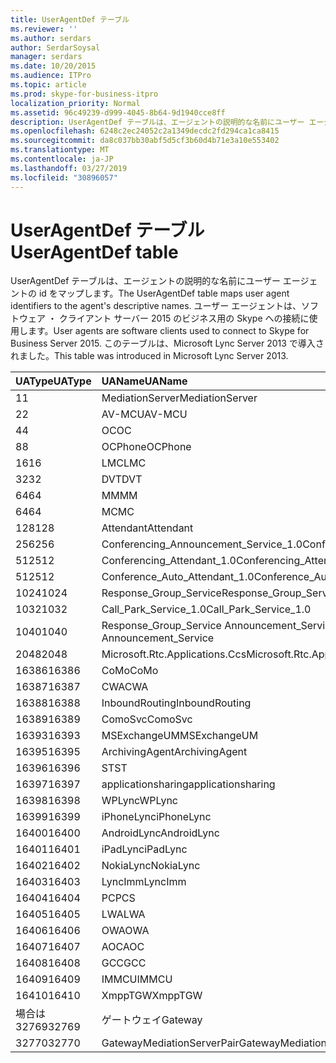 ```yaml
---
title: UserAgentDef テーブル
ms.reviewer: ''
ms.author: serdars
author: SerdarSoysal
manager: serdars
ms.date: 10/20/2015
ms.audience: ITPro
ms.topic: article
ms.prod: skype-for-business-itpro
localization_priority: Normal
ms.assetid: 96c49239-d999-4045-8b64-9d1940cce8ff
description: UserAgentDef テーブルは、エージェントの説明的な名前にユーザー エージェントの id をマップします。 ユーザー エージェントは、ソフトウェア ・ クライアント サーバー 2015 のビジネス用の Skype への接続に使用します。 このテーブルは、Microsoft Lync Server 2013 で導入されました。
ms.openlocfilehash: 6248c2ec24052c2a1349decdc2fd294ca1ca8415
ms.sourcegitcommit: da8c037bb30abf5d5cf3b60d4b71e3a10e553402
ms.translationtype: MT
ms.contentlocale: ja-JP
ms.lasthandoff: 03/27/2019
ms.locfileid: "30896057"
---
```

# <a name="useragentdef-table"></a><span data-ttu-id="11f17-105">UserAgentDef テーブル</span><span class="sxs-lookup"><span data-stu-id="11f17-105">UserAgentDef table</span></span>
 
<span data-ttu-id="11f17-106">UserAgentDef テーブルは、エージェントの説明的な名前にユーザー エージェントの id をマップします。</span><span class="sxs-lookup"><span data-stu-id="11f17-106">The UserAgentDef table maps user agent identifiers to the agent's descriptive names.</span></span> <span data-ttu-id="11f17-107">ユーザー エージェントは、ソフトウェア ・ クライアント サーバー 2015 のビジネス用の Skype への接続に使用します。</span><span class="sxs-lookup"><span data-stu-id="11f17-107">User agents are software clients used to connect to Skype for Business Server 2015.</span></span> <span data-ttu-id="11f17-108">このテーブルは、Microsoft Lync Server 2013 で導入されました。</span><span class="sxs-lookup"><span data-stu-id="11f17-108">This table was introduced in Microsoft Lync Server 2013.</span></span>
  
|<span data-ttu-id="11f17-109">**UAType**</span><span class="sxs-lookup"><span data-stu-id="11f17-109">**UAType**</span></span>|<span data-ttu-id="11f17-110">**UAName**</span><span class="sxs-lookup"><span data-stu-id="11f17-110">**UAName**</span></span>|<span data-ttu-id="11f17-111">**UACategory**</span><span class="sxs-lookup"><span data-stu-id="11f17-111">**UACategory**</span></span>|
|:-----|:-----|:-----|
|<span data-ttu-id="11f17-112">1</span><span class="sxs-lookup"><span data-stu-id="11f17-112">1</span></span>  <br/> |<span data-ttu-id="11f17-113">MediationServer</span><span class="sxs-lookup"><span data-stu-id="11f17-113">MediationServer</span></span>  <br/> |<span data-ttu-id="11f17-114">MediationServer</span><span class="sxs-lookup"><span data-stu-id="11f17-114">MediationServer</span></span>  <br/> |
|<span data-ttu-id="11f17-115">2</span><span class="sxs-lookup"><span data-stu-id="11f17-115">2</span></span>  <br/> |<span data-ttu-id="11f17-116">AV-MCU</span><span class="sxs-lookup"><span data-stu-id="11f17-116">AV-MCU</span></span>  <br/> |<span data-ttu-id="11f17-117">AV-MCU</span><span class="sxs-lookup"><span data-stu-id="11f17-117">AV-MCU</span></span>  <br/> |
|<span data-ttu-id="11f17-118">4</span><span class="sxs-lookup"><span data-stu-id="11f17-118">4</span></span>  <br/> |<span data-ttu-id="11f17-119">OC</span><span class="sxs-lookup"><span data-stu-id="11f17-119">OC</span></span>  <br/> |<span data-ttu-id="11f17-120">OC</span><span class="sxs-lookup"><span data-stu-id="11f17-120">OC</span></span>  <br/> |
|<span data-ttu-id="11f17-121">8</span><span class="sxs-lookup"><span data-stu-id="11f17-121">8</span></span>  <br/> |<span data-ttu-id="11f17-122">OCPhone</span><span class="sxs-lookup"><span data-stu-id="11f17-122">OCPhone</span></span>  <br/> |<span data-ttu-id="11f17-123">OCPhone</span><span class="sxs-lookup"><span data-stu-id="11f17-123">OCPhone</span></span>  <br/> |
|<span data-ttu-id="11f17-124">16</span><span class="sxs-lookup"><span data-stu-id="11f17-124">16</span></span>  <br/> |<span data-ttu-id="11f17-125">LMC</span><span class="sxs-lookup"><span data-stu-id="11f17-125">LMC</span></span>  <br/> |<span data-ttu-id="11f17-126">LMC</span><span class="sxs-lookup"><span data-stu-id="11f17-126">LMC</span></span>  <br/> |
|<span data-ttu-id="11f17-127">32</span><span class="sxs-lookup"><span data-stu-id="11f17-127">32</span></span>  <br/> |<span data-ttu-id="11f17-128">DVT</span><span class="sxs-lookup"><span data-stu-id="11f17-128">DVT</span></span>  <br/> |<span data-ttu-id="11f17-129">DVT</span><span class="sxs-lookup"><span data-stu-id="11f17-129">DVT</span></span>  <br/> |
|<span data-ttu-id="11f17-130">64</span><span class="sxs-lookup"><span data-stu-id="11f17-130">64</span></span>  <br/> |<span data-ttu-id="11f17-131">MM</span><span class="sxs-lookup"><span data-stu-id="11f17-131">MM</span></span>  <br/> |<span data-ttu-id="11f17-132">MM</span><span class="sxs-lookup"><span data-stu-id="11f17-132">MM</span></span>  <br/> |
|<span data-ttu-id="11f17-133">64</span><span class="sxs-lookup"><span data-stu-id="11f17-133">64</span></span>  <br/> |<span data-ttu-id="11f17-134">MC</span><span class="sxs-lookup"><span data-stu-id="11f17-134">MC</span></span>  <br/> |<span data-ttu-id="11f17-135">MM</span><span class="sxs-lookup"><span data-stu-id="11f17-135">MM</span></span>  <br/> |
|<span data-ttu-id="11f17-136">128</span><span class="sxs-lookup"><span data-stu-id="11f17-136">128</span></span>  <br/> |<span data-ttu-id="11f17-137">Attendant</span><span class="sxs-lookup"><span data-stu-id="11f17-137">Attendant</span></span>  <br/> |<span data-ttu-id="11f17-138">Attendant</span><span class="sxs-lookup"><span data-stu-id="11f17-138">Attendant</span></span>  <br/> |
|<span data-ttu-id="11f17-139">256</span><span class="sxs-lookup"><span data-stu-id="11f17-139">256</span></span>  <br/> |<span data-ttu-id="11f17-140">Conferencing_Announcement_Service_1.0</span><span class="sxs-lookup"><span data-stu-id="11f17-140">Conferencing_Announcement_Service_1.0</span></span>  <br/> |<span data-ttu-id="11f17-141">CA</span><span class="sxs-lookup"><span data-stu-id="11f17-141">CAS</span></span>  <br/> |
|<span data-ttu-id="11f17-142">512</span><span class="sxs-lookup"><span data-stu-id="11f17-142">512</span></span>  <br/> |<span data-ttu-id="11f17-143">Conferencing_Attendant_1.0</span><span class="sxs-lookup"><span data-stu-id="11f17-143">Conferencing_Attendant_1.0</span></span>  <br/> |<span data-ttu-id="11f17-144">CAA</span><span class="sxs-lookup"><span data-stu-id="11f17-144">CAA</span></span>  <br/> |
|<span data-ttu-id="11f17-145">512</span><span class="sxs-lookup"><span data-stu-id="11f17-145">512</span></span>  <br/> |<span data-ttu-id="11f17-146">Conference_Auto_Attendant_1.0</span><span class="sxs-lookup"><span data-stu-id="11f17-146">Conference_Auto_Attendant_1.0</span></span>  <br/> |<span data-ttu-id="11f17-147">CAA</span><span class="sxs-lookup"><span data-stu-id="11f17-147">CAA</span></span>  <br/> |
|<span data-ttu-id="11f17-148">1024</span><span class="sxs-lookup"><span data-stu-id="11f17-148">1024</span></span>  <br/> |<span data-ttu-id="11f17-149">Response_Group_Service</span><span class="sxs-lookup"><span data-stu-id="11f17-149">Response_Group_Service</span></span>  <br/> |<span data-ttu-id="11f17-150">RG</span><span class="sxs-lookup"><span data-stu-id="11f17-150">RGS</span></span>  <br/> |
|<span data-ttu-id="11f17-151">1032</span><span class="sxs-lookup"><span data-stu-id="11f17-151">1032</span></span>  <br/> |<span data-ttu-id="11f17-152">Call_Park_Service_1.0</span><span class="sxs-lookup"><span data-stu-id="11f17-152">Call_Park_Service_1.0</span></span>  <br/> |<span data-ttu-id="11f17-153">CPS</span><span class="sxs-lookup"><span data-stu-id="11f17-153">CPS</span></span>  <br/> |
|<span data-ttu-id="11f17-154">1040</span><span class="sxs-lookup"><span data-stu-id="11f17-154">1040</span></span>  <br/> |<span data-ttu-id="11f17-155">Response_Group_Service Announcement_Service</span><span class="sxs-lookup"><span data-stu-id="11f17-155">Response_Group_Service Announcement_Service</span></span>  <br/> |<span data-ttu-id="11f17-156">として</span><span class="sxs-lookup"><span data-stu-id="11f17-156">AS</span></span>  <br/> |
|<span data-ttu-id="11f17-157">2048</span><span class="sxs-lookup"><span data-stu-id="11f17-157">2048</span></span>  <br/> |<span data-ttu-id="11f17-158">Microsoft.Rtc.Applications.Ccs</span><span class="sxs-lookup"><span data-stu-id="11f17-158">Microsoft.Rtc.Applications.Ccs</span></span>  <br/> |<span data-ttu-id="11f17-159">CCS</span><span class="sxs-lookup"><span data-stu-id="11f17-159">CCS</span></span>  <br/> |
|<span data-ttu-id="11f17-160">16386</span><span class="sxs-lookup"><span data-stu-id="11f17-160">16386</span></span>  <br/> |<span data-ttu-id="11f17-161">CoMo</span><span class="sxs-lookup"><span data-stu-id="11f17-161">CoMo</span></span>  <br/> |<span data-ttu-id="11f17-162">CoMo</span><span class="sxs-lookup"><span data-stu-id="11f17-162">CoMo</span></span>  <br/> |
|<span data-ttu-id="11f17-163">16387</span><span class="sxs-lookup"><span data-stu-id="11f17-163">16387</span></span>  <br/> |<span data-ttu-id="11f17-164">CWA</span><span class="sxs-lookup"><span data-stu-id="11f17-164">CWA</span></span>  <br/> |<span data-ttu-id="11f17-165">CWA</span><span class="sxs-lookup"><span data-stu-id="11f17-165">CWA</span></span>  <br/> |
|<span data-ttu-id="11f17-166">16388</span><span class="sxs-lookup"><span data-stu-id="11f17-166">16388</span></span>  <br/> |<span data-ttu-id="11f17-167">InboundRouting</span><span class="sxs-lookup"><span data-stu-id="11f17-167">InboundRouting</span></span>  <br/> |<span data-ttu-id="11f17-168">InboundRouting</span><span class="sxs-lookup"><span data-stu-id="11f17-168">InboundRouting</span></span>  <br/> |
|<span data-ttu-id="11f17-169">16389</span><span class="sxs-lookup"><span data-stu-id="11f17-169">16389</span></span>  <br/> |<span data-ttu-id="11f17-170">ComoSvc</span><span class="sxs-lookup"><span data-stu-id="11f17-170">ComoSvc</span></span>  <br/> |<span data-ttu-id="11f17-171">ComoSvc</span><span class="sxs-lookup"><span data-stu-id="11f17-171">ComoSvc</span></span>  <br/> |
|<span data-ttu-id="11f17-172">16393</span><span class="sxs-lookup"><span data-stu-id="11f17-172">16393</span></span>  <br/> |<span data-ttu-id="11f17-173">MSExchangeUM</span><span class="sxs-lookup"><span data-stu-id="11f17-173">MSExchangeUM</span></span>  <br/> |<span data-ttu-id="11f17-174">ExUM</span><span class="sxs-lookup"><span data-stu-id="11f17-174">ExUM</span></span>  <br/> |
|<span data-ttu-id="11f17-175">16395</span><span class="sxs-lookup"><span data-stu-id="11f17-175">16395</span></span>  <br/> |<span data-ttu-id="11f17-176">ArchivingAgent</span><span class="sxs-lookup"><span data-stu-id="11f17-176">ArchivingAgent</span></span>  <br/> |<span data-ttu-id="11f17-177">ARCHAGENT</span><span class="sxs-lookup"><span data-stu-id="11f17-177">ARCHAGENT</span></span>  <br/> |
|<span data-ttu-id="11f17-178">16396</span><span class="sxs-lookup"><span data-stu-id="11f17-178">16396</span></span>  <br/> |<span data-ttu-id="11f17-179">ST</span><span class="sxs-lookup"><span data-stu-id="11f17-179">ST</span></span>  <br/> |<span data-ttu-id="11f17-180">ST</span><span class="sxs-lookup"><span data-stu-id="11f17-180">ST</span></span>  <br/> |
|<span data-ttu-id="11f17-181">16397</span><span class="sxs-lookup"><span data-stu-id="11f17-181">16397</span></span>  <br/> |<span data-ttu-id="11f17-182">applicationsharing</span><span class="sxs-lookup"><span data-stu-id="11f17-182">applicationsharing</span></span>  <br/> |<span data-ttu-id="11f17-183">ASMCU</span><span class="sxs-lookup"><span data-stu-id="11f17-183">ASMCU</span></span>  <br/> |
|<span data-ttu-id="11f17-184">16398</span><span class="sxs-lookup"><span data-stu-id="11f17-184">16398</span></span>  <br/> |<span data-ttu-id="11f17-185">WPLync</span><span class="sxs-lookup"><span data-stu-id="11f17-185">WPLync</span></span>  <br/> |<span data-ttu-id="11f17-186">WPLync</span><span class="sxs-lookup"><span data-stu-id="11f17-186">WPLync</span></span>  <br/> |
|<span data-ttu-id="11f17-187">16399</span><span class="sxs-lookup"><span data-stu-id="11f17-187">16399</span></span>  <br/> |<span data-ttu-id="11f17-188">iPhoneLync</span><span class="sxs-lookup"><span data-stu-id="11f17-188">iPhoneLync</span></span>  <br/> |<span data-ttu-id="11f17-189">iPhoneLync</span><span class="sxs-lookup"><span data-stu-id="11f17-189">iPhoneLync</span></span>  <br/> |
|<span data-ttu-id="11f17-190">16400</span><span class="sxs-lookup"><span data-stu-id="11f17-190">16400</span></span>  <br/> |<span data-ttu-id="11f17-191">AndroidLync</span><span class="sxs-lookup"><span data-stu-id="11f17-191">AndroidLync</span></span>  <br/> |<span data-ttu-id="11f17-192">AndroidLync</span><span class="sxs-lookup"><span data-stu-id="11f17-192">AndroidLync</span></span>  <br/> |
|<span data-ttu-id="11f17-193">16401</span><span class="sxs-lookup"><span data-stu-id="11f17-193">16401</span></span>  <br/> |<span data-ttu-id="11f17-194">iPadLync</span><span class="sxs-lookup"><span data-stu-id="11f17-194">iPadLync</span></span>  <br/> |<span data-ttu-id="11f17-195">iPadLync</span><span class="sxs-lookup"><span data-stu-id="11f17-195">iPadLync</span></span>  <br/> |
|<span data-ttu-id="11f17-196">16402</span><span class="sxs-lookup"><span data-stu-id="11f17-196">16402</span></span>  <br/> |<span data-ttu-id="11f17-197">NokiaLync</span><span class="sxs-lookup"><span data-stu-id="11f17-197">NokiaLync</span></span>  <br/> |<span data-ttu-id="11f17-198">NokiaLync</span><span class="sxs-lookup"><span data-stu-id="11f17-198">NokiaLync</span></span>  <br/> |
|<span data-ttu-id="11f17-199">16403</span><span class="sxs-lookup"><span data-stu-id="11f17-199">16403</span></span>  <br/> |<span data-ttu-id="11f17-200">LyncImm</span><span class="sxs-lookup"><span data-stu-id="11f17-200">LyncImm</span></span>  <br/> |<span data-ttu-id="11f17-201">LyncImm</span><span class="sxs-lookup"><span data-stu-id="11f17-201">LyncImm</span></span>  <br/> |
|<span data-ttu-id="11f17-202">16404</span><span class="sxs-lookup"><span data-stu-id="11f17-202">16404</span></span>  <br/> |<span data-ttu-id="11f17-203">PC</span><span class="sxs-lookup"><span data-stu-id="11f17-203">PCS</span></span>  <br/> |<span data-ttu-id="11f17-204">PC</span><span class="sxs-lookup"><span data-stu-id="11f17-204">PCS</span></span>  <br/> |
|<span data-ttu-id="11f17-205">16405</span><span class="sxs-lookup"><span data-stu-id="11f17-205">16405</span></span>  <br/> |<span data-ttu-id="11f17-206">LWA</span><span class="sxs-lookup"><span data-stu-id="11f17-206">LWA</span></span>  <br/> |<span data-ttu-id="11f17-207">LWA</span><span class="sxs-lookup"><span data-stu-id="11f17-207">LWA</span></span>  <br/> |
|<span data-ttu-id="11f17-208">16406</span><span class="sxs-lookup"><span data-stu-id="11f17-208">16406</span></span>  <br/> |<span data-ttu-id="11f17-209">OWA</span><span class="sxs-lookup"><span data-stu-id="11f17-209">OWA</span></span>  <br/> |<span data-ttu-id="11f17-210">OWA</span><span class="sxs-lookup"><span data-stu-id="11f17-210">OWA</span></span>  <br/> |
|<span data-ttu-id="11f17-211">16407</span><span class="sxs-lookup"><span data-stu-id="11f17-211">16407</span></span>  <br/> |<span data-ttu-id="11f17-212">AOC</span><span class="sxs-lookup"><span data-stu-id="11f17-212">AOC</span></span>  <br/> |<span data-ttu-id="11f17-213">AOC</span><span class="sxs-lookup"><span data-stu-id="11f17-213">AOC</span></span>  <br/> |
|<span data-ttu-id="11f17-214">16408</span><span class="sxs-lookup"><span data-stu-id="11f17-214">16408</span></span>  <br/> |<span data-ttu-id="11f17-215">GCC</span><span class="sxs-lookup"><span data-stu-id="11f17-215">GCC</span></span>  <br/> |<span data-ttu-id="11f17-216">GCC</span><span class="sxs-lookup"><span data-stu-id="11f17-216">GCC</span></span>  <br/> |
|<span data-ttu-id="11f17-217">16409</span><span class="sxs-lookup"><span data-stu-id="11f17-217">16409</span></span>  <br/> |<span data-ttu-id="11f17-218">IMMCU</span><span class="sxs-lookup"><span data-stu-id="11f17-218">IMMCU</span></span>  <br/> |<span data-ttu-id="11f17-219">IMMCU</span><span class="sxs-lookup"><span data-stu-id="11f17-219">IMMCU</span></span>  <br/> |
|<span data-ttu-id="11f17-220">16410</span><span class="sxs-lookup"><span data-stu-id="11f17-220">16410</span></span>  <br/> |<span data-ttu-id="11f17-221">XmppTGW</span><span class="sxs-lookup"><span data-stu-id="11f17-221">XmppTGW</span></span>  <br/> |<span data-ttu-id="11f17-222">XmppGateway</span><span class="sxs-lookup"><span data-stu-id="11f17-222">XmppGateway</span></span>  <br/> |
|<span data-ttu-id="11f17-223">場合は 32769</span><span class="sxs-lookup"><span data-stu-id="11f17-223">32769</span></span>  <br/> |<span data-ttu-id="11f17-224">ゲートウェイ</span><span class="sxs-lookup"><span data-stu-id="11f17-224">Gateway</span></span>  <br/> |<span data-ttu-id="11f17-225">ゲートウェイ</span><span class="sxs-lookup"><span data-stu-id="11f17-225">Gateway</span></span>  <br/> |
|<span data-ttu-id="11f17-226">32770</span><span class="sxs-lookup"><span data-stu-id="11f17-226">32770</span></span>  <br/> |<span data-ttu-id="11f17-227">GatewayMediationServerPair</span><span class="sxs-lookup"><span data-stu-id="11f17-227">GatewayMediationServerPair</span></span>  <br/> |<span data-ttu-id="11f17-228">GatewayMediationServerPair</span><span class="sxs-lookup"><span data-stu-id="11f17-228">GatewayMediationServerPair</span></span>  <br/> |
   

